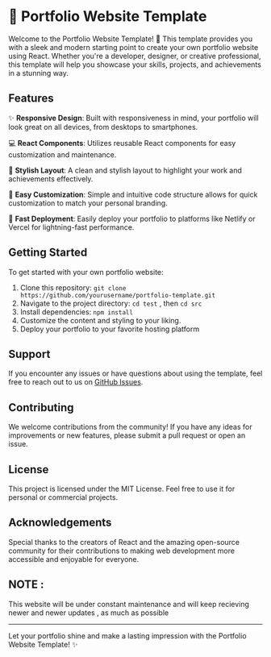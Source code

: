 # 🚀 Portfolio Website Template

Welcome to the Portfolio Website Template! 🌟 This template provides you with a sleek and modern starting point to create your own portfolio website using React. Whether you're a developer, designer, or creative professional, this template will help you showcase your skills, projects, and achievements in a stunning way.

## Features

✨ **Responsive Design**: Built with responsiveness in mind, your portfolio will look great on all devices, from desktops to smartphones.

💻 **React Components**: Utilizes reusable React components for easy customization and maintenance.

🎨 **Stylish Layout**: A clean and stylish layout to highlight your work and achievements effectively.

🔧 **Easy Customization**: Simple and intuitive code structure allows for quick customization to match your personal branding.

🚀 **Fast Deployment**: Easily deploy your portfolio to platforms like Netlify or Vercel for lightning-fast performance.

## Getting Started

To get started with your own portfolio website:

1. Clone this repository: `git clone https://github.com/yourusername/portfolio-template.git`
2. Navigate to the project directory: `cd test` , then `cd src `
3. Install dependencies: `npm install`
4. Customize the content and styling to your liking.
5. Deploy your portfolio to your favorite hosting platform

## Support

If you encounter any issues or have questions about using the template, feel free to reach out to us on [GitHub Issues](https://github.com/yourusername/portfolio-template/issues).

## Contributing

We welcome contributions from the community! If you have any ideas for improvements or new features, please submit a pull request or open an issue.

## License

This project is licensed under the MIT License. Feel free to use it for personal or commercial projects.

## Acknowledgements

Special thanks to the creators of React and the amazing open-source community for their contributions to making web development more accessible and enjoyable for everyone.

## NOTE : 

This website will be under constant maintenance and will keep recieving newer and newer updates , as much as possible

---

Let your portfolio shine and make a lasting impression with the Portfolio Website Template! ✨
